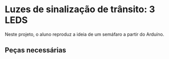 # Luzes de sinalização de trânsito: 3 LEDS

 Neste projeto, o aluno reproduz a ideia de um semáfaro a partir do Arduíno. 

## Peças necessárias 

